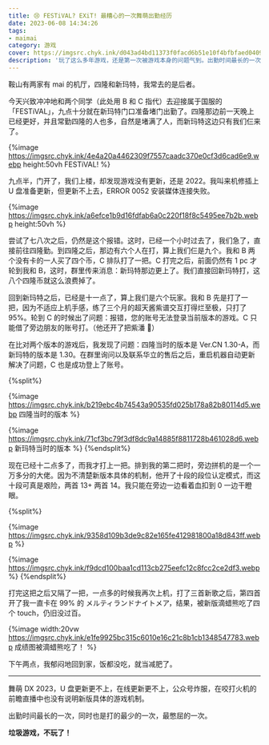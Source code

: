 ```yaml
---
title: 😢 FESTiVAL? EXiT! 最糟心的一次舞萌出勤经历
date: 2023-06-08 14:34:26
tags:
- maimai
category: 游戏
cover: https://imgsrc.chyk.ink/d043ad4bd11373f0facd6b51e10f4bfbfaed0409.webp
description: '玩了这么多年游戏，还是第一次被游戏本身的问题气到。出勤时间最长的一次，同时也是打的最少的一次，最憋屈的一次。'
---
```


鞍山有两家有 mai 的机厅，四隆和新玛特，我常去的是后者。

今天兴致冲冲地和两个同学（此处用 B 和 C 指代）去迎接属于国服的「FESTiVAL」，九点十分就在新玛特门口准备堵门出勤了。四隆那边前一天晚上已经更好，并且常勤四隆的人也多，自然是堵满了人，而新玛特这边只有我们仨来了。

{%image https://imgsrc.chyk.ink/4e4a20a4462309f7557caadc370e0cf3d6cad6e9.webp height:50vh FESTiVAL! %}

九点半，门开了，我们上楼，却发现游戏没有更新，还是 2022。我叫来机修插上 U 盘准备更新，但更新不上去，ERROR 0052 安装媒体连接失败。

{%image https://imgsrc.chyk.ink/a6efce1b9d16fdfab6a0c220f18f8c5495ee7b2b.webp height:50vh %}

尝试了七八次之后，仍然是这个报错。这时，已经一个小时过去了，我们急了，直接前往四隆勤。到四隆之后，那边有六个人在打，算上我们仨是九个。我和 B 两个没有卡的一人买了四个币，C 排队打了一把。C 打完之后，前面仍然有 1 pc 才轮到我和 B，这时，群里传来消息：新玛特那边更上了。我们直接回新玛特打，这八个四隆币就这么浪费掉了。

回到新玛特之后，已经是十一点了，算上我们是六个玩家。我和 B 先是打了一把，因为不适应上机手感，练了三个月的超天酱紫谱交互打得烂至极，只打了 95%。轮到 C 的时候出了问题：报错，您的账号无法登录当前版本的游戏。C 只能借了旁边朋友的账号打。（他还开了把紫潘 🤣）

在比对两个版本的游戏后，我发现了问题：四隆当时的版本是 Ver.CN 1.30-A，而新玛特的版本是 1.30。在群里询问以及联系华立的售后之后，重启机器自动更新解决了问题，C 也是成功登上了账号。

{%split%}
<!-- cell left -->
{%image https://imgsrc.chyk.ink/b219ebc4b74543a90535fd025b178a82b80114d5.webp 四隆当时的版本 %}
<!-- cell right -->
{%image https://imgsrc.chyk.ink/71cf3bc79f3df8dc9a14885f8811728b461028d6.webp 新玛特当时的版本 %}
{%endsplit%}

现在已经十二点多了，而我才打上一把。排到我的第二把时，旁边拼机的是一个一万多分的大佬。因为不清楚新版本具体的机制，他开了十段的段位认定模式，而这十段可真是艰险，两首 13+ 两首 14。我只能在旁边一边看着血扣到 0 一边干瞪眼。

{%split%}
<!-- cell left -->
{%image https://imgsrc.chyk.ink/9358d109b3de9c82e165fe412981800a18d843ff.webp %}
<!-- cell right -->
{%image https://imgsrc.chyk.ink/f9dcd100baa1cd113cb275eefc12c8fcc2ce2df3.webp %}
{%endsplit%}

打完这把之后又隔了一把，一点多的时候我再次上机，打了三首新歌之后，第四首开了我一直卡在 99% 的 メルティランドナイトメア，结果，被新版滴蜡熊吃了四个 touch，仍旧没过百。

{%image width:20vw https://imgsrc.chyk.ink/e1fe9925bc315c6010e16c21c8b1cb1348547783.webp 成绩图被滴蜡熊吃了！ %}

下午两点，我郁闷地回到家，饭都没吃，就当减肥了。

---

舞萌 DX 2023，U 盘更新更不上，在线更新更不上，公众号炸服，在咬打火机的前瞻直播中也没有说明新版具体的游戏机制。

出勤时间最长的一次，同时也是打的最少的一次，最憋屈的一次。

**垃圾游戏，不玩了！**